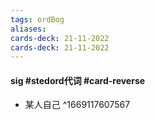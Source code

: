 ```yaml
---
tags: ordBog
aliases: 
cards-deck: 21-11-2022
cards-deck: 21-11-2022
---
```


#### sig #stedord代词 #card-reverse  
- 某人自己
^1669117607567
